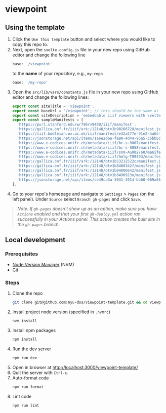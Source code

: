 # viewpoint

## Using the template

1. Click the `Use this template` button and select where you would like to copy this repo to.
2. Next, open the `svelte.config.js` file in your new repo using GitHub editor and change the following line
    ``` js
    base: '/viewpoint'
    ```
    to the **name** of your repository, e.g., `my-repo`
    ``` js
    base: '/my-repo'
    ```
3. Open the `src/lib/vars/constants.js` file in your new repo using GitHub editor and change the following lines:
    ``` js
    export const siteTitle = 'viewpoint';
    export const baseUrl = '/viewpoint'; // this should be the same as your repo too, e.g., '/my-repo'
    export const siteDescription = 'embeddable iiif viewers with svelte-kit';
    export const sampleManifests = [
      'https://purl.stanford.edu/wr796rv9498/iiif/manifest',
      'https://gallica.bnf.fr/iiif/ark:/12148/btv1b90266728/manifest.json',
      'https://iiif.bodleian.ox.ac.uk/iiif/manifest/e32a277e-91e2-4a6d-8ba6-cc4bad230410.json',
      'https://jsonstorage.net/api/items/1a6e2d6e-fa90-4d44-95a5-35bb6c011aa2',
      'https://www.e-codices.unifr.ch/metadata/iiif/bc-s-0007/manifest.json',
      'https://www.e-codices.unifr.ch/metadata/iiif/bc-s-0058/manifest.json',
      'https://www.e-codices.unifr.ch/metadata/iiif/snm-AG002760/manifest.json',
      'https://www.e-codices.unifr.ch/metadata/iiif/hmtg-T09393/manifest.json',
      'https://gallica.bnf.fr/iiif/ark:/12148/btv1b53212522c/manifest.json',
      'https://gallica.bnf.fr/iiif/ark:/12148/btv1b8400342f/manifest.json',
      'https://gallica.bnf.fr/iiif/ark:/12148/btv1b84006642/manifest.json',
      'https://gallica.bnf.fr/iiif/ark:/12148/btv1b8490923n/manifest.json',
      'https://jsonstorage.net/api/items/ce49ca3a-3031-4914-bb60-069a65642f9f'
    ];
    ```
4. Go to your repo's homepage and navigate to `Settings` > `Pages` (on the left panel). Under `Source` select `Branch gh-pages` and click `Save`.

> *Note: If `gh-pages` doesn't show up as an option, make sure you have `Actions` enabled and that your first `gh-deploy.yml` action ran successfully in your Actions panel. This action creates the built site in the `gh-pages` branch.*

## Local development

### Prerequisites

- [Node Version Manager](https://github.com/nvm-sh/nvm#installing-and-updating) (NVM)
- [Git](https://git-scm.com/downloads)

### Steps

1. Clone the repo
    ```sh
    git clone git@github.com:nyu-dss/viewpoint-template.git && cd viewpoint-template
    ```
2. Install project node version (specified in `.nvmrc`)
    ```sh
    nvm install
    ```
3. Install npm packages
    ```sh
    npm install
    ```
4. Run the dev server
    ```sh
    npm run dev
    ```
5. Open in browser at [http://localhost:3000/viewpoint-template/](http://localhost:3000/viewpoint/)
6. Quit the server with `Ctrl-c`.
7. Auto-format code
    ```sh
    npm run format
    ```
7. Lint code
    ```sh
    npm run lint
    ```
